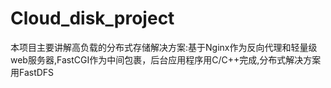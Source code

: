 # Cloud_disk_project
本项目主要讲解高负载的分布式存储解决方案:基于Nginx作为反向代理和轻量级web服务器,FastCGI作为中间包裹，后台应用程序用C/C++完成,分布式解决方案用FastDFS
